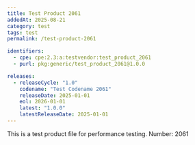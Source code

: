 ```yaml
---
title: Test Product 2061
addedAt: 2025-08-21
category: test
tags: test
permalink: /test-product-2061

identifiers:
  - cpe: cpe:2.3:a:testvendor:test_product_2061
  - purl: pkg:generic/test_product_2061@1.0.0

releases:
  - releaseCycle: "1.0"
    codename: "Test Codename 2061"
    releaseDate: 2025-01-01
    eol: 2026-01-01
    latest: "1.0.0"
    latestReleaseDate: 2025-01-01
---
```


This is a test product file for performance testing. Number: 2061

